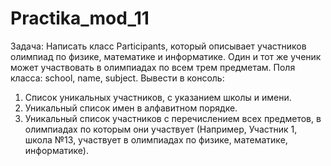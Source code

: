 # Practika_mod_11

Задача:
Написать класс Participants, который описывает участников олимпиад по физике, математике и информатике. Один и тот же ученик может участвовать в олимпиадах по всем трем предметам.
Поля класса: school, name, subject.
Вывести в консоль: 
1. Список уникальных участников, с указанием школы и имени.
2. Уникальный список имен в алфавитном порядке.
3. Уникальный список участников с перечислением всех предметов, в олимпиадах по которым они участвует (Например, Участник 1, школа №13, участвует в олимпиадах по физике, математике, информатике).

